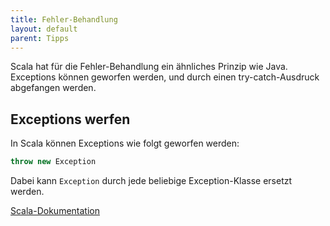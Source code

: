 ```yaml
---
title: Fehler-Behandlung
layout: default
parent: Tipps
---
```


Scala hat für die Fehler-Behandlung ein ähnliches Prinzip wie Java. Exceptions können geworfen werden, und durch einen try-catch-Ausdruck abgefangen werden.

## Exceptions werfen
In Scala können Exceptions wie folgt geworfen werden:

```scala
throw new Exception
```
Dabei kann `Exception` durch jede beliebige Exception-Klasse ersetzt werden.

[Scala-Dokumentation](https://docs.scala-lang.org/scala3/book/control-structures.html#trycatchfinally)